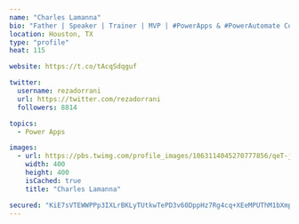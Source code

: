 ```yaml
---
name: "Charles Lamanna"
bio: "Father | Speaker | Trainer | MVP | #PowerApps & #PowerAutomate Community Super User | YouTuber Right-pointing triangle http://youtube.com/c/rezadorrani | Learn - Share - Clockwise rightwards and leftwards open circle arrows"
location: Houston, TX
type: "profile"
heat: 115

website: https://t.co/tAcqSdqguf

twitter:
  username: rezadorrani
  url: https://twitter.com/rezadorrani
  followers: 8814

topics:
  - Power Apps

images:
  - url: https://pbs.twimg.com/profile_images/1063114045270777856/qeT-jpWr_400x400.jpg
    width: 400
    height: 400
    isCached: true
    title: "Charles Lamanna"

secured: "KiE7sVTEWWPPp3IXLrBKLyTUtkwTePD3v60DppHz7Rg4cq+XEeMPUThM1bXmpbDN4r+L62yjlrzpobhBRyMQZ0rs5NQxAG4O8WgfVgnJ7zmb/vsG53LFNn0cLApN0QXY/9ZVMNKRmYGFxs2GFtlgIUkrsqjAS2ghsd8IAgZwJ4mRGIOxBsmvFTDf7cxSaVTVaH3cysMVUdlCnyoB0TP10Z8bW0f0faNForcjfaIQYMywprQ9p8oXp3O3JCJXSb0TSRU9jPy0cAm4MedPZvKeckPPS/20X+GoAO57liaIA/9qon8LYUky1iHy/ajL+Rra1Rr4A77NeY3/M4SaxIOCHXHpL+5UAmszXpF+8KE8ED/P7fvUZ49oSKGEXI5n3l4Y6RqfRL30gXmTCwDPRZfXx80BfhaKgzTLo7OQ+0ligoo=;ONrxDjrvsZA2V4yu8EuJDA=="
---
```


